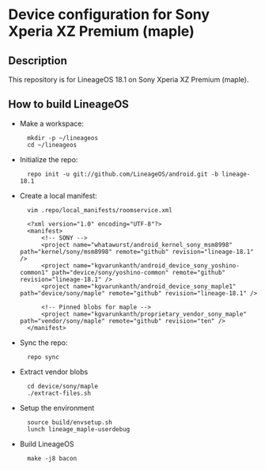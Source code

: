 Device configuration for Sony Xperia XZ Premium (maple)
========================================================

Description
-----------

This repository is for LineageOS 18.1 on Sony Xperia XZ Premium (maple).

How to build LineageOS
----------------------

* Make a workspace:

        mkdir -p ~/lineageos
        cd ~/lineageos

* Initialize the repo:

        repo init -u git://github.com/LineageOS/android.git -b lineage-18.1

* Create a local manifest:

        vim .repo/local_manifests/roomservice.xml

        <?xml version="1.0" encoding="UTF-8"?>
        <manifest>
            <!-- SONY -->
            <project name="whatawurst/android_kernel_sony_msm8998" path="kernel/sony/msm8998" remote="github" revision="lineage-18.1" />
            <project name="kgvarunkanth/android_device_sony_yoshino-common1" path="device/sony/yoshino-common" remote="github" revision="lineage-18.1" />
            <project name="kgvarunkanth/android_device_sony_maple1" path="device/sony/maple" remote="github" revision="lineage-18.1" />

            <!-- Pinned blobs for maple -->
            <project name="kgvarunkanth/proprietary_vendor_sony_maple" path="vendor/sony/maple" remote="github" revision="ten" />
        </manifest>

* Sync the repo:

        repo sync

* Extract vendor blobs

        cd device/sony/maple
        ./extract-files.sh

* Setup the environment

        source build/envsetup.sh
        lunch lineage_maple-userdebug

* Build LineageOS

        make -j8 bacon
